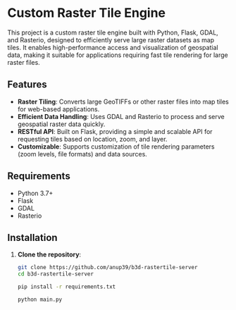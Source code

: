 # Custom Raster Tile Engine

This project is a custom raster tile engine built with Python, Flask, GDAL, and Rasterio, designed to efficiently serve large raster datasets as map tiles. It enables high-performance access and visualization of geospatial data, making it suitable for applications requiring fast tile rendering for large raster files.

## Features

- **Raster Tiling**: Converts large GeoTIFFs or other raster files into map tiles for web-based applications.
- **Efficient Data Handling**: Uses GDAL and Rasterio to process and serve geospatial raster data quickly.
- **RESTful API**: Built on Flask, providing a simple and scalable API for requesting tiles based on location, zoom, and layer.
- **Customizable**: Supports customization of tile rendering parameters (zoom levels, file formats) and data sources.

## Requirements

- Python 3.7+
- Flask
- GDAL
- Rasterio

## Installation

1. **Clone the repository**:
   ```bash
   git clone https://github.com/anup39/b3d-rastertile-server
   cd b3d-rastertile-server

   pip install -r requirements.txt

   python main.py

